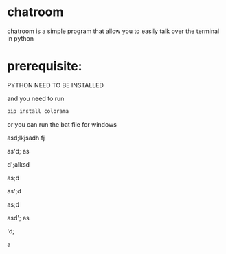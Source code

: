 # chatroom

chatroom is a simple program that allow you to easily talk over the terminal in python

# prerequisite:

PYTHON NEED TO BE INSTALLED

and you need to run

```bash
pip install colorama
```

or you can run the bat file for windows


asd;lkjsadh fj

as'd; as

d';alksd 

as;d 

as';d 

as;d 

asd'; as

'd; 

a
